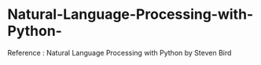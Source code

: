 # Natural-Language-Processing-with-Python-
Reference : Natural Language Processing with Python by Steven Bird
